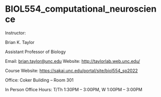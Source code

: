 # BIOL554_computational_neuroscience
Instructor:

Brian K. Taylor

Assistant Professor of Biology

Email: brian.taylor@unc.edu Website: http://taylorlab.web.unc.edu/

Course Website: https://sakai.unc.edu/portal/site/biol554_sp2022

Office: Coker Building – Room 301

In Person Office Hours: T/Th 1:30PM – 3:00PM, W 1:00PM – 3:00PM 


